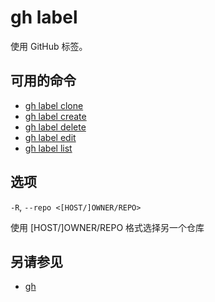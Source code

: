 # gh label

使用 GitHub 标签。

## 可用的命令

- [gh label clone](/gh_label_clone)
- [gh label create](/gh_label_create)
- [gh label delete](/gh_label_delete)
- [gh label edit](/gh_label_edit)
- [gh label list](/gh_label_list)

## 选项

`-R`, `--repo <[HOST/]OWNER/REPO>`

使用 [HOST/]OWNER/REPO 格式选择另一个仓库

## 另请参见

- [gh](/gh)